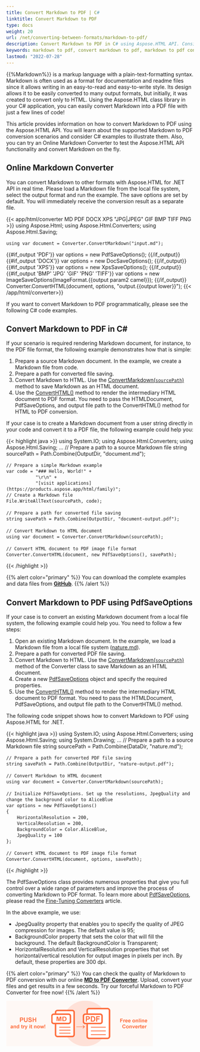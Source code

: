 ```yaml
---
title: Convert Markdown to PDF | C#
linktitle: Convert Markdown to PDF
type: docs
weight: 20
url: /net/converting-between-formats/markdown-to-pdf/
description: Convert Markdown to PDF in C# using Aspose.HTML API. Consider various Markdown to PDF conversion scenarios in C# examples. Try online Markdown Converter.  
keywords: markdown to pdf, convert markdown to pdf, markdown to pdf conversion, markdown to pdf converter, c# code, online converter
lastmod: "2022-07-28"
---
```


<link href="./../../style.css" rel="stylesheet" type="text/css" />

{{%Markdown%}} is a markup language with a plain-text-formatting syntax. Markdown is often used as a format for documentation and readme files since it allows writing in an easy-to-read and easy-to-write style. Its design allows it to be easily converted to many output formats, but initially, it was created to convert only to HTML.  Using the Aspose.HTML class library in your C# application, you can easily convert Markdown into a PDF file with just a few lines of code!

This article provides information on how to convert Markdown to PDF using the Aspose.HTML API. You will learn about the supported Markdown to PDF conversion scenarios and consider C# examples to illustrate them. Also, you can try an Online Markdown Converter to test the Aspose.HTML API functionality and convert Markdown on the fly.

## **Online Markdown Converter**

You can convert Markdown to other formats with Aspose.HTML for .NET API in real time. Please load a Markdown file from the local file system, select the output format and run the example.  The save options are set by default. You will immediately receive the conversion result as a separate file.

{{< app/html/converter MD PDF DOCX XPS  "JPG|JPEG" GIF BMP TIFF PNG >}}
using Aspose.Html;
using Aspose.Html.Converters;
using Aspose.Html.Saving;

    using var document = Converter.ConvertMarkdown("input.md");
{{#if_output 'PDF'}}
    var options = new PdfSaveOptions();
{{/if_output}}
{{#if_output 'DOCX'}}
    var options = new DocSaveOptions();
{{/if_output}}
{{#if_output 'XPS'}}
    var options = new XpsSaveOptions();
{{/if_output}}
{{#if_output 'BMP' 'JPG' 'GIF' 'PNG' 'TIFF'}}
    var options = new ImageSaveOptions(ImageFormat.{{output param2 camel}});
{{/if_output}}
    Converter.ConvertHTML(document, options, "output.{{output lower}}");
{{< /app/html/converter>}}

If you want to convert Markdown to PDF programmatically, please see the following C# code examples.

## **Convert Markdown to PDF in C#**

 If your scenario is required rendering Markdown document, for instance, to the PDF file format, the following example demonstrates how that is simple: 

1. Prepare a source Markdown document. In the example, we create a Markdown file from code. 
1. Prepare a path for converted file saving. 
1. Convert Markdown to HTML. Use the [ConvertMarkdown(`sourcePath`)](https://reference.aspose.com/html/net/aspose.html.converters/converter/convertmarkdown/) method to save Markdown as an HTML document. 
1. Use the [ConvertHTML()](https://reference.aspose.com/html/net/aspose.html.converters/converter/converthtml/) method to render the intermediary HTML document to PDF format. You need to pass the HTMLDocument, PdfSaveOptions, and output file path to the ConvertHTML() method for HTML to PDF conversion.

If your case is to create a Markdown document from a user string directly in your code and convert it to a PDF file, the following example could help you: 

{{< highlight java >}}
using System.IO;
using Aspose.Html.Converters;
using Aspose.Html.Saving;
...
    // Prepare a path to a source Markdown file
    string sourcePath = Path.Combine(OutputDir, "document.md");

    // Prepare a simple Markdown example
    var code = "### Hello, World!" +
               "\r\n" +
               "[visit applications](https://products.aspose.app/html/family)";
    // Create a Markdown file
    File.WriteAllText(sourcePath, code);
    
    // Prepare a path for converted file saving 
    string savePath = Path.Combine(OutputDir, "document-output.pdf");
    
    // Convert Markdown to HTML document
    using var document = Converter.ConvertMarkdown(sourcePath);
    
    // Convert HTML document to PDF image file format
    Converter.ConvertHTML(document, new PdfSaveOptions(), savePath);
{{< /highlight >}}

{{% alert color="primary" %}} 
You can download the complete examples and data files from [**GitHub**](https://github.com/aspose-html/Aspose.HTML-Documentation/tree/main/content/tests-net).
{{% /alert %}}

## **Convert Markdown to PDF using PdfSaveOptions**
If your case is to convert an existing Markdown document from a local file system, the following example could help you. You need to follow a few steps:

1. Open an existing Markdown document. In the example, we load a Markdown file from a local file system ([nature.md](https://github.com/aspose-html/Aspose.HTML-Documentation/blob/main/content/tests-net/tests-data/nature.md)). 
1. Prepare a path for converted PDF file saving. 
1. Convert Markdown to HTML. Use the [ConvertMarkdown(`sourcePath`)](https://reference.aspose.com/html/net/aspose.html.converters/converter/convertmarkdown/) method of the Converter class to save Markdown as an HTML document. 
1. Create a new [PdfSaveOptions](https://reference.aspose.com/html/net/aspose.html.saving/pdfsaveoptions/) object and specify the required properties.
1. Use the [ConvertHTML()](https://reference.aspose.com/html/net/aspose.html.converters/converter/converthtml/) method to render the intermediary HTML document to PDF format. You need to pass the HTMLDocument, PdfSaveOptions, and output file path to the ConvertHTML() method.

The following code snippet shows how to convert Markdown to PDF using Aspose.HTML for .NET.

{{< highlight java >}}
using System.IO;
using Aspose.Html.Converters;
using Aspose.Html.Saving;
using System.Drawing;
...
    // Prepare a path to a source Markdown file
    string sourcePath = Path.Combine(DataDir, "nature.md");

    // Prepare a path for converted PDF file saving 
    string savePath = Path.Combine(OutputDir, "nature-output.pdf");
    
    // Convert Markdown to HTML document
    using var document = Converter.ConvertMarkdown(sourcePath);
    
    // Initialize PdfSaveOptions. Set up the resolutions, JpegQuality and change the background color to AliceBlue 
    var options = new PdfSaveOptions()
    {
        HorizontalResolution = 200,
        VerticalResolution = 200,
        BackgroundColor = Color.AliceBlue,
        JpegQuality = 100
    };            
    
    // Convert HTML document to PDF image file format
    Converter.ConvertHTML(document, options, savePath);
{{< /highlight >}}

The PdfSaveOptions class provides numerous properties that give you full control over a wide range of parameters and improve the process of converting Markdown to PDF format. To learn more about [PdfSaveOptions](https://reference.aspose.com/html/net/aspose.html.saving/pdfsaveoptions/), please read the [Fine-Tuning Converters](/html/net/converting-between-formats/fine-tuning-converters/) article.

In the above example, we use:

 - JpegQuality property that enables you to specify the quality of JPEG compression for images. The default value is 95;  
 - BackgroundColor property that sets the color that will fill the background. The default BackgroundColor is Transparent;
 - HorizontalResolution and VerticalResolution properties that set horizontal/vertical resolution for output images in pixels per inch. By default, these properties are 300 dpi.

{{% alert color="primary" %}} 
You can check the quality of Markdown to PDF conversion with our online [**MD to PDF Converter**](https://products.aspose.app/html/conversion/md-to-pdf). Upload, convert your files and get results in a few seconds. Try our forceful Markdown to PDF Converter for free now!
{{% /alert %}}

<a href="https://products.aspose.app/html/conversion/md-to-pdf" target="_blank">![Text "Banner MD to PDF Converter"](md-to-pdf.png#center)</a>

